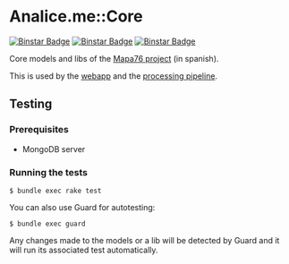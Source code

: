 # Analice.me::Core

[![Binstar Badge](https://binstar.org/malev/chaos/badges/build.svg)](https://binstar.org/malev/chaos/builds)
[![Binstar Badge](https://binstar.org/malev/chaos/badges/version.svg)](https://binstar.org/malev/chaos)
[![Binstar Badge](https://binstar.org/malev/chaos/badges/license.svg)](https://binstar.org/malev/chaos)

Core models and libs of the [Mapa76 project](http://mapa76.info/) (in spanish).

This is used by the [webapp](https://github.com/hhba/mapa76-webapp) and the
[processing pipeline](https://github.com/hhba/mapa76).

## Testing ##

### Prerequisites ###

  * MongoDB server

### Running the tests ###

    $ bundle exec rake test

You can also use Guard for autotesting:

    $ bundle exec guard

Any changes made to the models or a lib will be detected by Guard and it will
run its associated test automatically.
